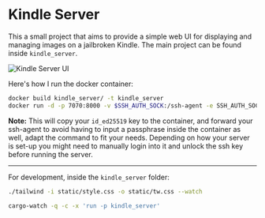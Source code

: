 # Kindle Server

This a small project that aims to provide a simple web UI for displaying and managing images on a jailbroken Kindle.
The main project can be found inside `kindle_server`. 

![Kindle Server UI](https://github.com/user-attachments/assets/d0a9d76d-494c-45ba-b956-5575b51752ce)

Here's how I run the docker container:

```bash
docker build kindle_server/ -t kindle_server
docker run -d -p 7070:8000 -v $SSH_AUTH_SOCK:/ssh-agent -e SSH_AUTH_SOCK=/ssh-agent -v ~/.ssh/id_ed25519:/root/.ssh/id_ed25519:ro -v ~/.ssh/known_hosts:/root/.ssh/known_hosts:ro --name kindle kindle_server
```

**Note:** This will copy your `id_ed25519` key to the container, and forward your ssh-agent to avoid having to input a passphrase inside the container as well, adapt the command to fit your needs. Depending on how your server is set-up you might need to manually login into it and unlock the ssh key before running the server.

---

For development, inside the `kindle_server` folder:

```bash
./tailwind -i static/style.css -o static/tw.css --watch
```

```bash
cargo-watch -q -c -x 'run -p kindle_server'
```